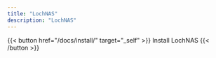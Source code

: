 ```yaml
---
title: "LochNAS"
description: "LochNAS"
---
```


{{< button href="/docs/install/" target="_self" >}}
Install LochNAS
{{< /button >}}